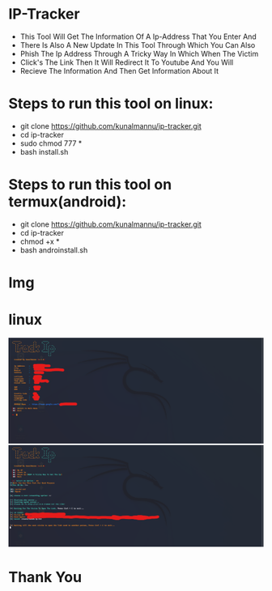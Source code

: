 # IP-Tracker
- This Tool Will Get The Information Of A Ip-Address That You Enter And
- There Is Also A New Update In This Tool Through Which You Can Also
- Phish The Ip Address Through A Tricky Way In Which When The Victim
- Click's The Link Then It Will Redirect It To Youtube And You Will
- Recieve The Information And Then Get Information About It
      
# Steps to run this tool on linux:
- git clone https://github.com/kunalmannu/ip-tracker.git
- cd ip-tracker
- sudo chmod 777 *
- bash install.sh

# Steps to run this tool on termux(android):
- git clone https://github.com/kunalmannu/ip-tracker.git
- cd ip-tracker
- chmod +x *
- bash androinstall.sh

# Img

# linux
![lll](https://raw.githubusercontent.com/kunalmannu/ip-tracker/main/ip1.png)
![lll](https://raw.githubusercontent.com/kunalmannu/ip-tracker/main/ip2.png)

# Thank You
